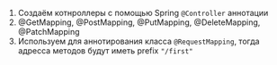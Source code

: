 1. Создаём котнроллеры с помощью Spring `@Controller` аннотации
2. @GetMapping, @PostMapping, @PutMapping, @DeleteMapping, @PatchMapping
3. Используем для аннотирования класса `@RequestMapping`, тогда адресса методов будут иметь prefix `"/first"`  